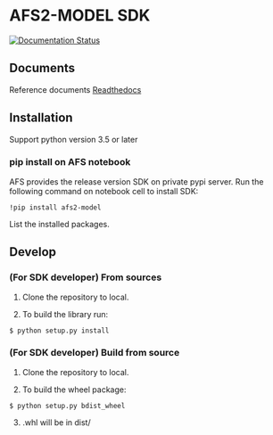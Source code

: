 # AFS2-MODEL SDK

[![Documentation Status](https://readthedocs.org/projects/afs-sdk/badge/?version=latest)](https://afs-sdk.readthedocs.io/en/latest/?badge=latest)


## Documents
Reference documents [Readthedocs](https://afs-sdk.readthedocs.io/en/latest/overview.html)


## Installation

Support python version 3.5 or later


### pip install on AFS notebook


AFS provides the release version SDK on private pypi server. Run the following command on notebook cell to install SDK:
 
```
!pip install afs2-model
```

List the installed packages.


## Develop


### (For SDK developer) From sources

1. Clone the repository to local.

2. To build the library run:
```
$ python setup.py install
```

### (For SDK developer) Build from source

1. Clone the repository to local.

2. To build the wheel package:
```
$ python setup.py bdist_wheel
```

3. .whl will be in dist/ 